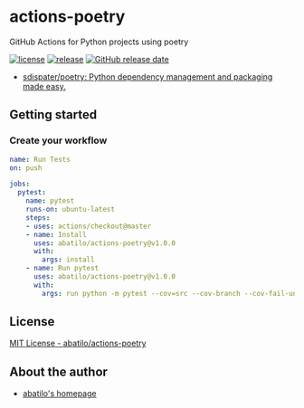 # actions-poetry
GitHub Actions for Python projects using poetry

[![license](https://img.shields.io/github/license/abatilo/actions-poetry.svg)](https://github.com/abatilo/actions-poetry/blob/master/LICENSE)
[![release](https://img.shields.io/github/release/abatilo/actions-poetry.svg)](https://github.com/abatilo/actions-poetry/releases/latest)
[![GitHub release date](https://img.shields.io/github/release-date/abatilo/actions-poetry.svg)](https://github.com/abatilo/actions-poetry/releases)

- [sdispater/poetry: Python dependency management and packaging made easy.](https://github.com/sdispater/poetry)

## Getting started

### Create your workflow
```yaml
name: Run Tests
on: push

jobs:
  pytest:
    name: pytest
    runs-on: ubuntu-latest
    steps:
    - uses: actions/checkout@master
    - name: Install
      uses: abatilo/actions-poetry@v1.0.0
      with:
        args: install
    - name: Run pytest
      uses: abatilo/actions-poetry@v1.0.0
      with:
        args: run python -m pytest --cov=src --cov-branch --cov-fail-under=100 tests/
```

## License

[MIT License - abatilo/actions-poetry]

[MIT License - abatilo/actions-poetry]: https://github.com/abatilo/actions-poetry/blob/master/LICENSE


## About the author

- [abatilo's homepage](https://www.aaronbatilo.dev/)
